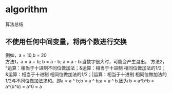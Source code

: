 # algorithm
算法总结
## 不使用任何中间变量，将两个数进行交换
例如，a = 10,b = 20  
  方法1，a = a + b; b = a - b; a = a - b.当数字很大时，可能会产生溢出。
  方法2，^运算：相当于十进制不同位做加法；&运算：相当于十进制 相同位做加法的1/2；&运算：相当于十进制 相同位做加法的1/2；|运算：相当于十进制 相同位做加法的1/2与不同位做加法求和。即a = a ^ b;b = a ^ b;a = a ^ b.因为 b = a^b^b = a^(b^b) = a^0 = a
